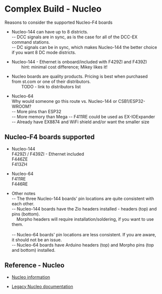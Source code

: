 # Complex Build - Nucleo

Reasons to consider the supported Nucleo-F4 boards

- Nucleo-144 can have up to 8 districts.  
  -- DCC signals are in sync, as is the case for all of the DCC-EX command stations.  
  -- DC signals can be in sync, which makes Nucleo-144 the better choice if you want 8 DC mode districts.

- Nucleo-144 - Ethernet is onboard/included with F429ZI and F439ZI  
  &nbsp; &nbsp; &nbsp; &nbsp; hint:  minimal cost difference; Mikey likes it!  

- Nucleo boards are quality products.  Pricing is best when purchased from st.com or one of their distributors.  
  &nbsp; &nbsp; &nbsp; &nbsp; TODO - link to distributors list

- Nucleo-64  
  Why would someone go this route vs. Nucleo-144 or CSB1/ESP32-WROOM?  
  -- More pins than ESP32  
  -- More memory than Mega
  -- F411RE could be used as EX-IOExpander  
  -- Already have EX8874 and WiFi shield and/or want the smaller size

## Nucleo-F4 boards supported

- Nucleo-144  
  F429ZI / F439ZI - Ethernet included  
  F446ZE  
  F413ZH

- Nucleo-64  
  F411RE  
  F446RE

- Other notes  
  -- The three Nucleo-144 boards' pin locations are quite consistent with each other.  
  -- Nucleo-144 boards have the Zio headers installed - headers (top) and pins (bottom).  
  &nbsp; &nbsp; Morpho headers will require installation/soldering, if you want to use them.  
  &nbsp; &nbsp;  
  -- Nucleo-64 boards' pin locations are less consistent.  If you are aware, it should not be an issue.  
  -- Nucleo-64 boards have Arduino headers (top) and Morpho pins (top and bottom) installed.  


## Reference - Nucleo

- [Nucleo information](/reference/nucleo/19-nucleo-144-pin-reference.md)

- [Legacy Nucleo documentation](https://dcc-ex.com/legacy-docs/reference/hardware/microcontrollers/stm32-nucleo.html#stmicroelectronics-nucleo-recommended)
